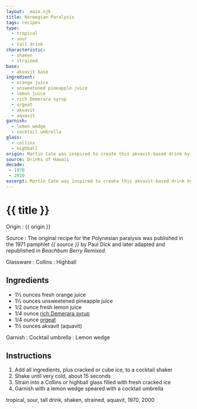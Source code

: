 ```yaml
---
layout: _main.njk
title: Norwegian Paralysis
tags: recipes
type:
  - tropical
  - sour
  - tall drink
characteristic:
  - shaken
  - strained
base:
  - akvavit base
ingredient:
  - orange juice
  - unsweetened pineapple juice
  - lemon juice
  - rich Demerara syrup
  - orgeat
  - akvavit
  - aquavit
garnish:
  - lemon wedge
  - cocktail umbrella
glass:
  - collins
  - highball
origin: Martin Cate was inspired to create this akvavit-based drink by the Polynesian paralysis.
source: Drinks of Hawaii
decade:
 - 1970
 - 2010
excerpt: Martin Cate was inspired to create this akvavit-based drink by the Polynesian paralysis.
---
```

<!-- markdownlint-disable MD025 -->
# {{ title }}
<!-- markdownlint-enable MD025 -->

Origin
  : {{ origin }}

Source
  : The original recipe for the Polynesian paralysis was published in the 1971 pamphlet <cite><span data-pagefind-filter="Source">{{ source }}</span></cite> by Paul Dick and later adapted and republished in <cite>Beachbum Berry Remixed</cite>.

Glassware
  : <span data-pagefind-filter="Glassware">Collins</span>
  : <span data-pagefind-filter="Glassware">Highball</span>

## Ingredients

* 1&frac12; ounces fresh orange juice
* 1&frac12; ounces unsweetened pineapple juice
* 1/2 ounce fresh lemon juice
* 1/4 ounce [rich Demerara syrup](/mixes/2-1-simple-syrup)
* 1/4 ounce [orgeat](/mixes/orgeat/)
* 1&frac12; ounces akvavit (aquavit)

Garnish
  : <span data-pagefind-filter="Garnish">Cocktail umbrella</span>
  : <span data-pagefind-filter="Garnish">Lemon wedge</span>

## Instructions

1. Add all ingredients, plus cracked or cube ice, to a cocktail shaker
2. Shake until very cold, about 15 seconds
3. Strain into a Collins or highball glass filled with fresh cracked ice
4. Garnish with a lemon wedge speared with a cocktail umbrella

<div
  data-cat[0]="Drink"
  data-type[0]="Tropical"
  data-type[1]="Sour"
  data-type[2]="Tall drink"
  data-char[0]="Shaken"
  data-char[1]="Strained"
  data-base[0]="Akvavit"
  data-ingredient[0]="Orange juice"
  data-ingredient[1]="Pineapple juice, unsweetened"
  data-ingredient[2]="Lemon juice"
  data-ingredient[3]="Rich Demerara syrup"
  data-ingredient[4]="Orgeat"
  data-ingredient[5]="Akvavit"
  data-origin[0]="Martin Cate"
  data-decade[0]="1970"
  data-decade[1]="2000"
  data-pagefind-filter="
    Category[data-cat[0]],
    Type[data-type[0]],
    Type[data-type[1]],
    Type[data-type[2]],
    Characteristic[data-char[0]],
    Characteristic[data-char[1]],
    Base[data-base[0]],
    Ingredient[data-ingredient[0]],
    Ingredient[data-ingredient[1]],
    Ingredient[data-ingredient[2]],
    Ingredient[data-ingredient[3]],
    Ingredient[data-ingredient[4]],
    Ingredient[data-ingredient[5]],
    Origin[data-origin[0]],
    Decade[data-decade[0]],
    Decade[data-decade[1]]
  "
>
</div>

<div class="keywords" aria-hidden>tropical, sour, tall drink, shaken, strained, aquavit, 1970, 2000</div>
